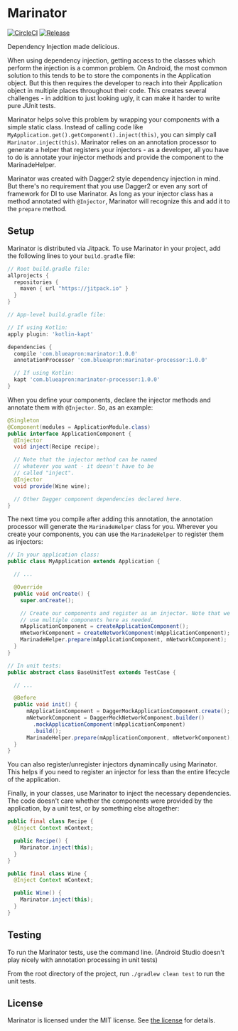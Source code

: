 Marinator
============

[![CircleCI](https://circleci.com/gh/blueapron/marinator/tree/master.svg?style=shield&circle-token=3abd00c5089a936b41f8fc49bd5fffe0694ee8c6)](https://circleci.com/gh/blueapron/marinator/tree/master)
[![Release](https://jitpack.io/v/blueapron/marinator.svg)](https://jitpack.io/#blueapron/marinator)

Dependency Injection made delicious.

When using dependency injection, getting access to the classes which perform the injection is a common problem. On Android, the most common solution to this tends to be to store the components in the Application object. But this then requires the developer to reach into their Application object in multiple places throughout their code. This creates several challenges - in addition to just looking ugly, it can make it harder to write pure JUnit tests.

Marinator helps solve this problem by wrapping your components with a simple static class. Instead of calling code like `MyApplication.get().getComponent().inject(this)`, you can simply call `Marinator.inject(this)`. Marinator relies on an annotation processor to generate a helper that registers your injectors - as a developer, all you have to do is annotate your injector methods and provide the component to the MarinadeHelper.

Marinator was created with Dagger2 style dependency injection in mind. But there's no requirement that you use Dagger2 or even any sort of framework for DI to use Marinator. As long as your injector class has a method annotated with `@Injector`, Marinator will recognize this and add it to the `prepare` method.

Setup
------

Marinator is distributed via Jitpack. To use Marinator in your project, add the following lines to your `build.gradle` file:

```groovy
// Root build.gradle file:
allprojects {
  repositories {
    maven { url "https://jitpack.io" }
  }
}

// App-level build.gradle file:

// If using Kotlin:
apply plugin: 'kotlin-kapt'

dependencies {
  compile 'com.blueapron:marinator:1.0.0'
  annotationProcessor 'com.blueapron:marinator-processor:1.0.0'

  // If using Kotlin:
  kapt 'com.blueapron:marinator-processor:1.0.0'
}
```

When you define your components, declare the injector methods and annotate them with `@Injector`. So, as an example:

```java
@Singleton
@Component(modules = ApplicationModule.class)
public interface ApplicationComponent {
  @Injector
  void inject(Recipe recipe);

  // Note that the injector method can be named
  // whatever you want - it doesn't have to be
  // called "inject".
  @Injector
  void provide(Wine wine);

  // Other Dagger component dependencies declared here.
}
```

The next time you compile after adding this annotation, the annotation processor will generate the `MarinadeHelper` class for you. Wherever you create your components, you can use the `MarinadeHelper` to register them as injectors:

```java
// In your application class:
public class MyApplication extends Application {

  // ...

  @Override
  public void onCreate() {
    super.onCreate();

    // Create our components and register as an injector. Note that we can
    // use multiple components here as needed.
    mApplicationComponent = createApplicationComponent();
    mNetworkComponent = createNetworkComponent(mApplicationComponent);
    MarinadeHelper.prepare(mApplicationComponent, mNetworkComponent);
  }
}

// In unit tests:
public abstract class BaseUnitTest extends TestCase {

  // ...

  @Before
  public void init() {
      mApplicationComponent = DaggerMockApplicationComponent.create();
      mNetworkComponent = DaggerMockNetworkComponent.builder()
        .mockApplicationComponent(mApplicationComponent)
        .build();
      MarinadeHelper.prepare(mApplicationComponent, mNetworkComponent);
  }
}
```

You can also register/unregister injectors dynamincally using Marinator. This helps if you need to register an injector for less than the entire lifecycle of the application.

Finally, in your classes, use Marinator to inject the necessary dependencies. The code doesn't care whether the components were provided by the application, by a unit test, or by something else altogether:

```java
public final class Recipe {
  @Inject Context mContext;

  public Recipe() {
    Marinator.inject(this);
  }
}

public final class Wine {
  @Inject Context mContext;

  public Wine() {
    Marinator.inject(this);
  }
}
```

Testing
------

To run the Marinator tests, use the command line. (Android Studio doesn't play nicely with annotation processing in unit tests)

From the root directory of the project, run `./gradlew clean test` to run the unit tests.

License
-------

Marinator is licensed under the MIT license. See [the license](LICENSE) for details.
